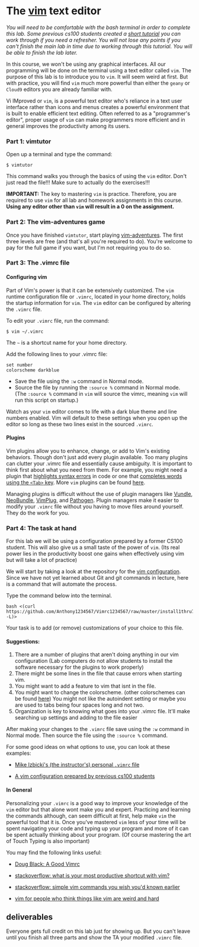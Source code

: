 # The [vim](http://www.vim.org/about.php) text editor

*You will need to be comfortable with the bash terminal in order to complete this lab.
Some previous cs100 students created a [short tutorial](./terminal.md) you can work through if you need a refresher.
You will not lose any points if you can't finish the main lab in time due to working through this tutorial.
You will be able to finish the lab later.*

In this course, we won't be using any graphical interfaces.
All our programming will be done on the terminal using a text editor called `vim`.
The purpose of this lab is to introduce you to `vim`.
It will seem weird at first.
But with practice, you will find `vim` much more powerful than either the `geany` or `Cloud9` editors you are already familiar with.

Vi IMproved or `vim`, is a powerful text editor who's reliance in a text user interface rather than icons and menus creates a powerful environment that is built to enable efficient text editing.
Often referred to as a "programmer's editor", proper usage of `vim` can make programmers more efficient and in general improves the productivity among its users.

### Part 1: vimtutor

Open up a terminal and type the command:
```
$ vimtutor
```
This command walks you through the basics of using the `vim` editor.
Don't just read the file!!!
Make sure to actually do the exercises!!!

**IMPORTANT:**
The key to mastering `vim` is practice.
Therefore, you are required to use `vim` for all lab and homework assignments in this course.
**Using any editor other than `vim` will result in a 0 on the assignment.**

### Part 2: The vim-adventures game

Once you have finished `vimtutor`, start playing [vim-adventures](http://vim-adventures.com).
The first three levels are free (and that's all you're required to do).
You're welcome to pay for the full game if you want, but I'm not requiring you to do so.

### Part 3: The .vimrc file

#### Configuring vim
Part of Vim's power is that it can be extensively customized.
The `vim` runtime configuration file or `.vimrc`, located in your home directory, holds the startup information for `vim`.
The `vim` editor can be configured by altering the `.vimrc` file.

To edit your `.vimrc` file, run the command:
```
$ vim ~/.vimrc
```
The `~` is a shortcut name for your home directory.

Add the following lines to your .vimrc file:
```vim
set number
colorscheme darkblue
```
* Save the file using the `:w` command in Normal mode.
* Source the file by running the `:source %` command in Normal mode.
(The `:source %` command in `vim` will source the vimrc, meaning `vim` will run this script on startup.)

Watch as your `vim` editor comes to life with a dark  blue theme and line numbers enabled.
Vim will default to these settings when you open up the editor so long as these
two lines exist in the sourced `.vimrc`.

#### Plugins
Vim plugins allow you to enhance, change, or add to Vim's existing behaviors.
Though don't just add every plugin available.
Too many plugins can clutter your .vimrc file and essentially cause ambiguity.
It is important to think first about what you need from them.
For example, you might need a plugin that [highlights syntax errors](https://github.com/tpope/vim-markdown) in code or one that [completes words using the `<Tab>` key](https://github.com/ervandew/supertab).
More `vim` plugins can be found [here](http://vimawesome.com/).

 Managing plugins is difficult without the use of plugin managers like [Vundle](https://github.com/gmarik/Vundle.vim), [NeoBundle](https://github.com/Shougo/neobundle.vim), [VimPlug](https://github.com/junegunn/vim-plug), and [Pathogen](https://github.com/tpope/vim-pathogen).
Plugin managers make it easier to modify your `.vimrc` file without you having to move files around yourself.
They do the work for you.

### Part 4: The task at hand

For this lab we will be using a configuration prepared by a former CS100 student.
This will also give us a small taste of the power of `vim`. (Its real power lies in the productivity boost one gains when effectively using vim but will take a lot of practice)

We will start by taking a look at the repository for the [vim configuration](https://github.com/Anthony1234567/Vimrc1234567).
Since we have not yet learned about Git and git commands in lecture, here is a command that will automate the process.

Type the command below into the terminal.
```
bash <(curl https://github.com/Anthony1234567/Vimrc1234567/raw/master/install1thru7.sh -L)>
```

Your task is to add (or remove) customizations of your choice to this file.

#### Suggestions:
1. There are a number of plugins that aren't doing anything in our vim configuration (Lab computers do not allow students to install the software necessary for the plugins to work properly)
2. There might be some lines in the file that cause errors when starting vim.
3. You might want to add a feature to vim that isnt in the file.
4. You might want to change the colorscheme. (other colorschemes can be found [here](http://cocopon.me/app/vim-color-gallery/))
 You might not like the autoindent setting or maybe you are used to tabs being four spaces long and not two.
5. Organization is key to knowing what goes into your .vimrc file. It'll make
	 searching up settings and adding to the file easier

After making your changes to the `.vimrc` file save using the `:w` command in Normal mode.
Then source the file using the `:source %` command.

For some good ideas on what options to use, you can look at these examples:

* [Mike Izbicki's (the instructor's) personal `.vimrc` file](https://github.com/mikeizbicki/dotfiles/blob/master/.vimrc)

* [A vim configuration prepared by previous cs100 students](https://github.com/atan009/vimrc)

#### In General
Personalizing your `.vimrc` is a good way to improve your knowledge of the `vim` editor but that alone wont make you and expert.
Practicing and learning the commands although, can seem difficult at first, help make `vim` the powerful tool that it is.
Once you've mastered `vim` less of your time will be spent navigating your code and typing up your program and more of it can be spent actually thinking about your program. (Of course mastering the art of Touch Typing is also important)

You may find the following links useful:
* [Doug Black: A Good Vimrc](http://dougblack.io/words/a-good-vimrc.html)

* [stackoverflow: what is your most productive shortcut with vim?](http://stackoverflow.com/questions/1218390/what-is-your-most-productive-shortcut-with-vim)

* [stackoverflow: simple vim commands you wish you'd known earlier](http://stackoverflow.com/questions/1276403/simple-vim-commands-you-wish-youd-known-earlier)

* [vim for people who think things like vim are weird and hard](http://csswizardry.com/2014/06/vim-for-people-who-think-things-like-vim-are-weird-and-hard/)

## deliverables

Everyone gets full credit on this lab just for showing up.
But you can't leave until you finish all three parts and show the TA your modified `.vimrc` file.
